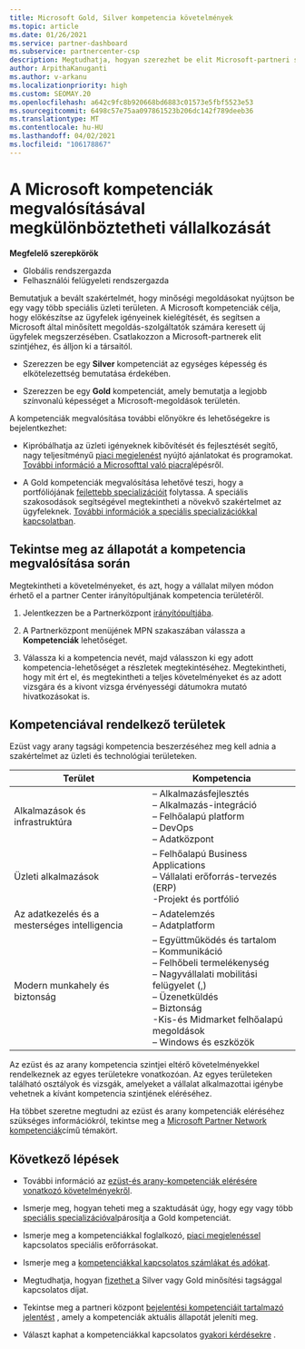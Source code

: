 ```yaml
---
title: Microsoft Gold, Silver kompetencia követelmények
ms.topic: article
ms.date: 01/26/2021
ms.service: partner-dashboard
ms.subservice: partnercenter-csp
description: Megtudhatja, hogyan szerezhet be elit Microsoft-partneri státuszt, és hogyan érheti el az új ügyfeleket az arany-és ezüst tagsági szintek megszerzéséhez szükséges kompetenciával
author: ArpithaKanuganti
ms.author: v-arkanu
ms.localizationpriority: high
ms.custom: SEOMAY.20
ms.openlocfilehash: a642c9fc8b920668bd6883c01573e5fbf5523e53
ms.sourcegitcommit: 6498c57e75aa097861523b206dc142f789deeb36
ms.translationtype: MT
ms.contentlocale: hu-HU
ms.lasthandoff: 04/02/2021
ms.locfileid: "106178867"
---
```

# <a name="differentiate-your-business-by-attaining-microsoft-competencies"></a>A Microsoft kompetenciák megvalósításával megkülönböztetheti vállalkozását

**Megfelelő szerepkörök**

- Globális rendszergazda
- Felhasználói felügyeleti rendszergazda

Bemutatjuk a bevált szakértelmét, hogy minőségi megoldásokat nyújtson be egy vagy több speciális üzleti területen. A Microsoft kompetenciák célja, hogy előkészítse az ügyfelek igényeinek kielégítését, és segítsen a Microsoft által minősített megoldás-szolgáltatók számára keresett új ügyfelek megszerzésében. Csatlakozzon a Microsoft-partnerek elit szintjéhez, és álljon ki a társaitól.

- Szerezzen be egy **Silver** kompetenciát az egységes képesség és elkötelezettség bemutatása érdekében.

- Szerezzen be egy **Gold** kompetenciát, amely bemutatja a legjobb színvonalú képességet a Microsoft-megoldások területén.

A kompetenciák megvalósítása további előnyökre és lehetőségekre is bejelentkezhet:

- Kipróbálhatja az üzleti igényeknek kibővítését és fejlesztését segítő, nagy teljesítményű [piaci megjelenést](mpn-learn-about-go-to-market-benefits.md) nyújtó ajánlatokat és programokat. [További információ a Microsofttal való piacra](https://partner.microsoft.com/solutions/go-to-market)lépésről.

- A Gold kompetenciák megvalósítása lehetővé teszi, hogy a portfóliójának [fejlettebb specializációit](advanced-specializations.md) folytassa. A speciális szakosodások segítségével megtekintheti a növekvő szakértelmet az ügyfeleknek. [További információk a speciális specializációkkal kapcsolatban](https://partner.microsoft.com/membership/advanced-specialization).

## <a name="check-your-status-as-you-attain-a-competency"></a>Tekintse meg az állapotát a kompetencia megvalósítása során

Megtekintheti a követelményeket, és azt, hogy a vállalat milyen módon érhető el a partner Center irányítópultjának kompetencia területéről.

1. Jelentkezzen be a Partnerközpont [irányítópultjába](https://partner.microsoft.com/dashboard/home).

2. A Partnerközpont menüjének MPN szakaszában válassza a **Kompetenciák** lehetőséget.

3. Válassza ki a kompetencia nevét, majd válasszon ki egy adott kompetencia-lehetőséget a részletek megtekintéséhez. Megtekintheti, hogy mit ért el, és megtekintheti a teljes követelményeket és az adott vizsgára és a kivont vizsga érvényességi dátumokra mutató hivatkozásokat is.

## <a name="competency-areas"></a>Kompetenciával rendelkező területek

Ezüst vagy arany tagsági kompetencia beszerzéséhez meg kell adnia a szakértelmet az üzleti és technológiai területeken.

|**Terület**            |**Kompetencia**                    |
|--------------------|--------------------------------|
|Alkalmazások és infrastruktúra| – Alkalmazásfejlesztés<br/> – Alkalmazás-integráció<br/> – Felhőalapú platform<br/> – DevOps<br/> – Adatközpont |
|Üzleti alkalmazások | – Felhőalapú Business Applications</br> – Vállalati erőforrás-tervezés (ERP)</br> -Projekt és portfólió |
|Az adatkezelés és a mesterséges intelligencia| – Adatelemzés<br/> – Adatplatform |
|Modern munkahely és biztonság | – Együttműködés és tartalom<br/> – Kommunikáció<br/> – Felhőbeli termelékenység<br/> – Nagyvállalati mobilitási felügyelet (,)<br/> – Üzenetküldés<br/> – Biztonság<br/> -Kis-és Midmarket felhőalapú megoldások<br/> – Windows és eszközök |

Az ezüst és az arany kompetencia szintjei eltérő követelményekkel rendelkeznek az egyes területekre vonatkozóan. Az egyes területeken található osztályok és vizsgák, amelyeket a vállalat alkalmazottai igénybe vehetnek a kívánt kompetencia szintjének eléréséhez. 

Ha többet szeretne megtudni az ezüst és arany kompetenciák eléréséhez szükséges információkról, tekintse meg a [Microsoft Partner Network kompetenciák](https://partner.microsoft.com/membership/competencies)című témakört.

## <a name="next-steps"></a>Következő lépések

- További információ az [ezüst-és arany-kompetenciák elérésére vonatkozó követelményekről](https://partner.microsoft.com/membership/competencies).

- Ismerje meg, hogyan teheti meg a szaktudását úgy, hogy egy vagy több [speciális specializációval](advanced-specializations.md)párosítja a Gold kompetenciát.

- Ismerje meg a kompetenciákkal foglalkozó, [piaci megjelenéssel](mpn-learn-about-go-to-market-benefits.md) kapcsolatos speciális erőforrásokat.

- Ismerje meg a [kompetenciákkal kapcsolatos számlákat és adókat](mpn-view-print-maps-invoice.md).

- Megtudhatja, hogyan [fizethet a](mpn-pay-fee-silver-gold-competency.md) Silver vagy Gold minősítési tagsággal kapcsolatos díjat.

- Tekintse meg a partneri központ [bejelentési kompetenciáit tartalmazó jelentést](pci-competencies-report.md) , amely a kompetenciák aktuális állapotát jeleníti meg.

- Választ kaphat a kompetenciákkal kapcsolatos [gyakori kérdésekre](competencies-faq.md) .
